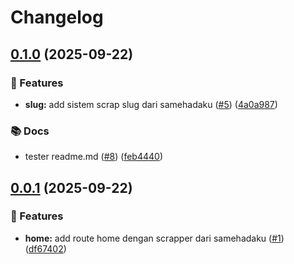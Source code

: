 # Changelog

## [0.1.0](https://github.com/solyren/watashime-api/compare/watashime-v0.0.1...watashime-v0.1.0) (2025-09-22)


### 🚀 Features

* **slug:** add sistem scrap slug dari samehadaku ([#5](https://github.com/solyren/watashime-api/issues/5)) ([4a0a987](https://github.com/solyren/watashime-api/commit/4a0a9875f311c040ebce114604293f3fa95c976b))


### 📚 Docs

* tester readme.md ([#8](https://github.com/solyren/watashime-api/issues/8)) ([feb4440](https://github.com/solyren/watashime-api/commit/feb4440805ee9fa8270849bbadb6d4b78c33c92c))

## [0.0.1](https://github.com/solyren/watashime-api/compare/watashime-v0.0.1...watashime-v0.0.1) (2025-09-22)

### 🚀 Features

- **home:** add route home dengan scrapper dari samehadaku ([#1](https://github.com/solyren/watashime-api/issues/1)) ([df67402](https://github.com/solyren/watashime-api/commit/df674023a667c2bc75ec841a7b4630bb678c5821))

